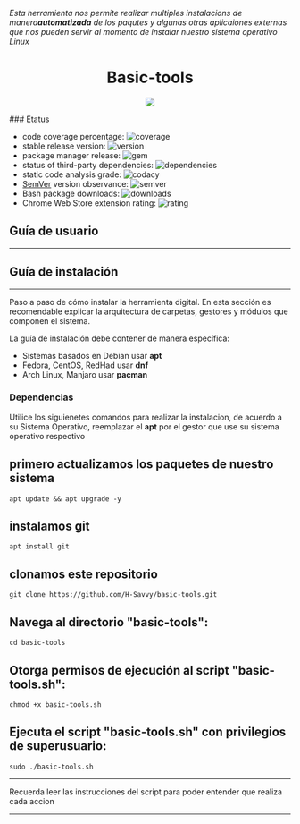 *Esta herramienta nos permite realizar multiples instalacions de manera**automatizada** de los paqutes y algunas otras aplicaiones externas que nos pueden servir al momento de instalar nuestro sistema operativo Linux*

<h1 align="center"> Basic-tools</h1>
<p align="center"><img src="https://www.webdevelopersnotes.com/wp-content/uploads/create-a-simple-home-page.png"/></p> 
### Etatus

- code coverage percentage: ![coverage](https://img.shields.io/badge/coverage-80%25-yellowgreen)
- stable release version: ![version](https://img.shields.io/badge/version-1.2.3-blue)
- package manager release: ![gem](https://img.shields.io/badge/gem-2.2.0-blue)
- status of third-party dependencies: ![dependencies](https://img.shields.io/badge/dependencies-out%20of%20date-orange)
- static code analysis grade: ![codacy](https://img.shields.io/badge/codacy-B-green)
- [SemVer](https://semver.org/) version observance: ![semver](https://img.shields.io/badge/semver-2.0.0-blue)
- Bash package downloads: ![downloads](https://img.shields.io/badge/downloads-13k%2Fmonth-brightgreen)
- Chrome Web Store extension rating: ![rating](https://img.shields.io/badge/rating-★★★★☆-brightgreen)
  
## Guía de usuario
---
<p align="center"><href src="https://www.webdevelopersnotes.com/wp-content/uploads/create-a-simple-home-page.png"/></p>
 	
## Guía de instalación
---
Paso a paso de cómo instalar la herramienta digital. En esta sección es recomendable explicar la arquitectura de carpetas, gestores y módulos que componen el sistema.


La guía de instalación debe contener de manera específica:
- Sistemas basados en Debian usar **apt**
- Fedora, CentOS, RedHad usar **dnf**
- Arch Linux, Manjaro usar **pacman**

### Dependencias
Utilice los siguienetes comandos para realizar la instalacion, de acuerdo a su Sistema Operativo, reemplazar el **apt** por el gestor que use su sistema operativo respectivo

## primero actualizamos los paquetes de nuestro sistema
    apt update && apt upgrade -y

## instalamos git
    apt install git

## clonamos este repositorio
    git clone https://github.com/H-Savvy/basic-tools.git

## Navega al directorio "basic-tools":
    cd basic-tools

## Otorga permisos de ejecución al script "basic-tools.sh":
    chmod +x basic-tools.sh

## Ejecuta el script "basic-tools.sh" con privilegios de superusuario:
    sudo ./basic-tools.sh
---

Recuerda leer las instrucciones del script para poder entender que realiza cada accion

---
